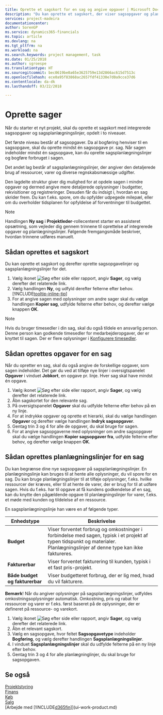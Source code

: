 ```yaml
---
title: Oprette et sagskort for en sag og angive opgaver | Microsoft Docs
description: "Du kan oprette et sagskort, der viser sagsopgaver og planlægningslinjer, så det er nemmere at administrere status og budgetter for et nyt projekt."
services: project-madeira
documentationcenter: 
author: SorenGP
ms.service: dynamics365-financials
ms.topic: article
ms.devlang: na
ms.tgt_pltfrm: na
ms.workload: na
ms.search.keywords: project management, task
ms.date: 01/25/2018
ms.author: sgroespe
ms.translationtype: HT
ms.sourcegitcommit: bec0619be0a65e3625759e13d2866ac615d7513c
ms.openlocfilehash: ece0a95f83868ac2657fdf41330e7d0a9cce37d6
ms.contentlocale: da-dk
ms.lasthandoff: 03/22/2018

---
```

# <a name="create-jobs"></a>Oprette sager
Når du starter et nyt projekt, skal du oprette et sagskort med integrerede sagsopgaver og sagsplanlægningslinjer, opdelt i to niveauer.  

Det første niveau består af sagsopgaver. Da al bogføring henviser til en sagsopgave, skal du oprette mindst én sagsopgave pr. sag. Når sagen indeholder mindst én sagsopgave, kan du oprette sagsplanlægningslinjer og bogføre forbruget i sagen.

Det andet lag består af sagsplanlægningslinjer, der angiver den detaljerede brug af ressourcer, varer og diverse regnskabsmæssige udgifter.

Den lagdelte struktur giver dig mulighed for at opdele sagen i mindre opgaver og dermed angive mere detaljerede oplysninger i budgetter, rekvisitioner og registreringer. Desuden får du indsigt i, hvordan en sag skrider frem. Du kan f.eks. spore, om du opfylder udpegede milepæl, eller om du overholder tidsplanen for opfyldelse af forventninger til budgettet.

> [!NOTE]  
>   Handlingen **Ny sag** i **Projektleder**-rollecenteret starter en assisteret opsætning, som vejleder dig gennem trinnene til oprettelse af integrerede opgaver og planlægningslinjer. Følgende fremgangsmåde beskriver, hvordan trinnene udføres manuelt.

## <a name="to-create-a-job-card"></a>Sådan oprettes et sagskort
Du kan oprette et sagskort og derefter oprette sagsopgavelinjer og sagsplanlægningslinjer for det.

1. Vælg ikonet ![Søg efter side eller rapport](media/ui-search/search_small.png "Ikonet Søg efter side eller rapport"), angiv **Sager**, og vælg derefter det relaterede link.  
2. Vælg handlingen **Ny**, og udfyld derefter felterne efter behov. [!INCLUDE[tooltip-inline-tip](includes/tooltip-inline-tip_md.md)]
3. For at angive sagen med oplysninger om andre sager skal du vælge handlingen **Kopier sag**, udfylde felterne efter behov, og derefter vælge knappen **OK**.

> [!NOTE]  
>   Hvis du bruger timesedler i din sag, skal du også tildele en ansvarlig person. Denne person kan godkende timesedler for medarbejderopgaver, der er knyttet til sagen. Der er flere oplysninger i [Konfigurere timesedler](projects-how-setup-time-sheets.md).

## <a name="to-create-tasks-for-a-job"></a>Sådan oprettes opgaver for en sag
Når du opretter en sag, skal du også angive de forskellige opgaver, som sagen indeholder. Det gør du ved at tilføje nye linjer i oversigtspanelet **Opgaver** i vinduet **Jobkort**, en opgave pr. linje. Hver sag skal have mindst én opgave.

1. Vælg ikonet ![Søg efter side eller rapport](media/ui-search/search_small.png "Ikonet Søg efter side eller rapport"), angiv **Sager**, og vælg derefter det relaterede link.
2. Åbn sagskortet for den relevante sag.
3. På oversigtspanelet **Opgaver** skal du udfylde felterne efter behov på en ny linje.
4. For at indrykke opgaver og oprette et hierarki, skal du vælge handlingen **Opgaver** og derefter vælge handlingen **Indryk sagsopgaver**.
5. Gentag trin 3 og 4 for alle de opgaver, du skal bruge for sagen.
6. For at angive sagsopgaverne med oplysninger om andre sagsopgaver skal du vælge handlingen **Kopier sagsopgaver fra**, udfylde felterne efter behov, og derefter vælge knappen **OK**.

## <a name="to-create-planning-lines-for-a-job"></a>Sådan oprettes planlægningslinjer for en sag
Du kan begrænse dine nye sagsopgaver på sagsplanlægningslinjer. En planlægningslinje kan bruges til at hente alle oplysninger, du vil spore for en sag. Du kan bruge planlægningslinjer til at tilføje oplysninger, f.eks. hvilke ressourcer der kræves, eller til at hente de varer, der er brug for til at udføre sagen. Hvis du f.eks. har til opgave at få kundens godkendelse af en sag, kan du knytte den pågældende opgave til planlægningslinjer for varer, f.eks. et møde med kunden og tildelelse af en ressource.  

En sagsplanlægningslinje han være en af følgende typer.  

| Enhedstype | Beskrivelse |
| --- | --- |
| **Budget** |Viser forventet forbrug og omkostninger i forbindelse med sagen, typisk i et projekt af typen tidspunkt og materialer. Planlægningslinjer af denne type kan ikke faktureres. |
| **Fakturerbar** |Viser forventet fakturering til kunden, typisk i et fast pris-projekt. |
| **Både budget og fakturerbar** |Viser budgetteret forbrug, der er lig med, hvad du vil fakturere. |

**Bemærk**! Når du angiver oplysninger på sagsplanlægningslinjer, udfyldes omkostningsoplysninger automatisk. Omkostning, pris og rabat for ressourcer og varer er f.eks. først baseret på de oplysninger, der er defineret på ressource- og varekort.

1. Vælg ikonet ![Søg efter side eller rapport](media/ui-search/search_small.png "Ikonet Søg efter side eller rapport"), angiv **Sager**, og vælg derefter det relaterede link.
2. Åbn et relevant sagskort.
3. Vælg en sagsopgave, hvor feltet **Sagsopgavetype** indeholder **Bogføring**, og vælg derefter handlingen **Sagsplanlægningslinjer**.  
4. I vinduet **Sagsplanlægningslinjer** skal du udfylde felterne på en ny linje efter behov.
5. Gentag trin 3 og 4 for alle planlægninglinjer, du skal bruge for sagsopgaven.

## <a name="see-also"></a>Se også
[Projektstyring](projects-manage-projects.md)  
[Finans](finance.md)  
[Køb](purchasing-manage-purchasing.md)         
[Salg](sales-manage-sales.md)      
[Arbejde med [!INCLUDE[d365fin](includes/d365fin_md.md)]](ui-work-product.md)  

